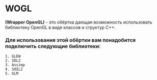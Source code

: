 # WOGL
**(Wrapper OpenGL)** - это обёртка дающая возможность использовать библиотеку OpenGL в виде классов и структур C++.

### Для использования этой обёртки вам понадобится подключить следующие библиотеки:
    1. GLEW
    2. SDL2
    3. Assimp
    4. SOIL2
    5. GLM
